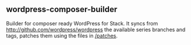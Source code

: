 wordpress-composer-builder
----

Builder for composer ready WordPress for Stack. It syncs from
http://github.com/wordpress/wordpress the available series branches and tags,
patches them using the files in [/patches](patches).
